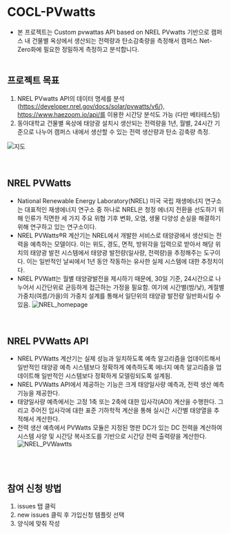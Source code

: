 # COCL-PVwatts
- 본 프로젝트는 Custom pvwattas API based on NREL PVwatts 기반으로 캠퍼스 내 건물별 옥상에서 생산되는 전력량과 탄소감축량을 측정해서 캠퍼스 Net-Zero화에 필요한 정밀하게 측정하고 분석합니다.
<br><br>

## 프로젝트 목표
1. NREL PVwatts API의 데이터 명세를 분석 (https://developer.nrel.gov/docs/solar/pvwatts/v6/), https://www.haezoom.io/api/를 이용한 시간당 분석도 가능 (다만 베타테스팅)
2. 동아대학교 건물별 옥상에 태양광 설치시 생산되는 전력량을 1년, 월별, 24시간 기준으로 나누어 캠퍼스 내에서 생산할 수 있는 전력 생산량과 탄소 감축량 측정.
   
![지도](https://github.com/Prcnsi/COCL-PVwatts/assets/86015194/78313268-fa57-4da1-8010-72e1eed8204f)
<br><br><br>

## NREL PVWatts
- National Renewable Energy Laboratory(NREL) 미국 국립 재생에너지 연구소는 대표적인 재생에너지 연구소 중 하나로 NREL은 청정 에너지 전환을 선도하기 위해 인류가 직면한 세 가지 주요 위협 기후 변화, 오염, 생물 다양성 손실을 해결하기 위해 연구하고 있는 연구소이다. 
- NREL PVWatts®R 계산기는 NREL에서 개발한 서비스로 태양광에서 생산되는 전력을 예측하는 모델이다. 이는 위도, 경도, 면적, 방위각을 입력으로 받아서 해당 위치의 태양광 발전 시스템에서 태양광 발전량(일사량, 전력량)을 추정해주는 도구이다. 이는 일반적인 날씨에서 1년 동안 작동하는 유사한 실제 시스템에 대한 추정치이다.
- NREL PVWatt는 월별 태양광발전을 제시하기 때문에, 30일 기준, 24시간으로 나누어서 시간단위로 균등하게 접근하는 가정을 필요함. 여기에 시간별(밤/낮), 계절별 가중치(여름/가을)의 가중치 설계를 통해서 일단위의 태양광 발전량 일반화시킬 수 있음.
![NREL_homepage](https://github.com/Prcnsi/COCL-PVwatts/assets/86015194/ede9a42f-8d13-4434-9b42-ef00c343dd2c)
<br><br><br>

## NREL PVWatts API 

- NREL PVWatts 계산기는 실제 성능과 일치하도록 예측 알고리즘을 업데이트해서 일반적인 태양광 예측 시스템보다 정확하게 예측하도록 에너지 예측 알고리즘을 업데이트해 일반적인 시스템보다 정확하게 모델링되도록 설계됨.
- NREL PVWatts API에서 제공하는 기능은 크게 태양일사량 예측과, 전력 생산 예측 기능을 제공한다.
- 태양일사량 예측에서는 고정 1축 또는 2축에 대한 입사각(AOI) 계산을 수행한다. 그리고 주어진 입사각에 대한 표준 기하학적 계산을 통해 실시간 시간별 태양열을 추적해서 계산한다.
- 전력 생산 예측에서 PVWatts 모듈은 지정된 명판 DC가 있는 DC 전력을 계산하여 시스템 사양 및 시간당 복사조도를 기반으로 시간당 전력 출력량을 계산한다.<br>
![NREL_PVWawtts](https://github.com/Prcnsi/COCL-PVwatts/assets/86015194/1360c104-6424-4fcb-9b7e-da7bc5938ce6)

<br><br>

## 참여 신청 방법
1. issues 탭 클릭
2. new issues 클릭 후 가입신청 템플릿 선택
3. 양식에 맞춰 작성

